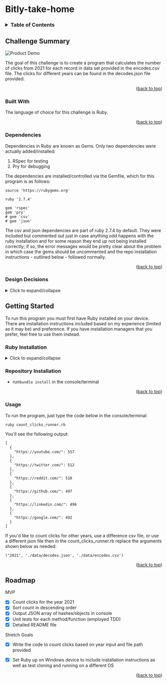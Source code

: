 # Bitly-take-home

<!-- TABLE OF CONTENTS -->
<h3>
  <details>
    <summary>Table of Contents</summary>
    <ol>
      <li>
        <a href="#challenge-summary">Challenge Summary</a>
        <ul>
          <li><a href="#built-with">Built With</a></li>
          <li><a href="#dependencies">Dependencies</a></li>
          <li><a href="#design-decisions">Design Decisions</a></li>
        </ul>
      </li>
      <li>
        <a href="#getting-started">Getting Started</a>
        <ul>
            <li><a href="#ruby-installation">Ruby Installation</a></li>
            <li><a href="#repository-installation">Repository Installation</a></li>
            <li><a href="#usage">Usage</a></li>
        </ul>
      </li>
      <li><a href="#roadmap">Roadmap</a></li>
    </ol>
  </details>
</h3>

<!-- Challenge Summary -->
## Challenge Summary

![Product Demo](assets/demo.gif)

The goal of this challenge is to create a program that calculates the number of clicks from 2021 for each record in data set provided in the encodes.csv file. The clicks for different years can be found in the decodes.json file provided.

<p align="right">(<a href="#top">back to top</a>)</p>

<!-- Built With -->
### Built With

The language of choice for this challenge is Ruby. 

<p align="right">(<a href="#top">back to top</a>)</p>

<!-- Dependencies -->
### Dependencies

Dependencies in Ruby are known as Gems. Only two dependencies were actually added/installed:

1) RSpec for testing 
2) Pry for debugging

The dependencies are installed/controlled via the Gemfile, which for this program is as follows:
```
source 'https://rubygems.org'

ruby '2.7.4'

gem 'rspec'
gem 'pry'
# gem 'csv'
# gem 'json'
```
The csv and json dependencies are part of ruby 2.7.4 by default. They were included but commented out just in case anything odd happens with the ruby installation and for some reason they end up not being installed correctly; if so, the error messages would be pretty clear about the problem in which case the gems should be uncommented and the repo installation instructions - outlined below - followed normally.

<p align="right">(<a href="#top">back to top</a>)</p>


<!-- Design Decisions -->
### Design Decisions
<details>
<summary> Click to expand/collapse </summary>

1) As the challenge makes use of CSV and JSON files rather than a database or APIs, there was no need to employ a framework within Ruby to do the challenge. This allowed for a simple and light solution using plain Ruby.

2) For the directory set up, the lib folder has two files - each being a class - while the spec folder has their corresponding tests. The data folder has the encodes.csv and decodes.json files.

3) The encodes were made into their own class and while only two of the instance variables defined were utilized, the other two were set up to allow for other possible uses outside of this tech challenge.

4) For counting clicks, a class was set up with methods 2 helper methods (add_csv_encodes and count_clicks_by_year), the primary long link count method (click_count_by_long_link), and a fourth sorting mehod (sorted_count). Besides making the code neater, it allows for other possible sorting methods to be made.

5) The methods were written with both versatility and quality control in mind by allowing different years, json file inputs, and csv file inputs to be input and yielding results accordingly. The quality control comes from being able to see the output for the 2020, 2021 and 2022 data summing the clicks up for each of the encodes and then doing a find for each bitlink to verify that they add up correctly. 

6) While numbers or a similar spreadsheet could have been used to apply filters for the quality control, it was more fun to do it the above way.

7) The driving reason for versatility was in preparation for the live coding where improvements/additions would be made. The more modular and versatile the code, the easier the modifications.

8) The most difficult part of the challenge, coding-wise, was actually the "sorted array of JSON objects containing the long URL as the key and the click count as the value" part. I understand JSON to be a format and so I was confused when I read "JSON object". I made an educated guess that the structure and its being a valid JSON format upon output is what ultimately mattered. I'm hoping to get confirmation or correction on this.

9) It was possible to get the challenge done without implementiing OOD principles and creating the Encode class by instead making use of hashes(ruby)/maps(I believe is what they're called in Go)/objects(Javascript), but I did not think that would have been a scalable approach and it would not have been easy on the eyes/mind. 

<p align="right">(<a href="#top">back to top</a>)</p>
</details>

<!-- Getting Started -->
## Getting Started

To run this program you must first have Ruby installed on your device. There are installation instructions included based on my experience (limited as it may be) and preference. If you have installation managers that you prefer, feel free to use them instead.



<!-- Ruby Installation -->
### Ruby Installation
<details>
<summary> Click to expand/collapse </summary>

### macOS:
1) Install homebrew if you have not already done so by running `/bin/bash -c "$(curl -fsSL https://raw.githubusercontent.com/Homebrew/install/HEAD/install.sh)"` in terminal. It will take some time. To confirm it's been installed correctly after it's done, press command + q on your keyboard. Start a new terminal session and type `brew doctor`, you should get `Your system is ready to brew.` as an output.

2) Install rbenv by running `brew install rbenv` in terminal. Once that is complete, run `rbenv init`; you should get an output that looks similar to: 
```
  # Load rbenv automatically by appending
  # the following to ~/.zshrc
  .
  eval "$(rbenv init -)"
```

3) Update your zshrc file with the eval line from the above output. If unsure how to open your zshrc file, use your code editor's shell command (the following example uses VScode and "code" refers to it) in the terminal: `code ~/.zshrc`. If the zshrc file does not exist, you can run ` touch ~/.zshrc` followed by the previous command to open it and paste the eval line in. Make sure to save the file then close using command + q. To confirm this step has been done correctly, start terminal again and type `rbenv versions`. If there are no error messages, you're good to go.

4) Use rbenv to install and/or change Ruby versions as needed. This program is built using Ruby 2.7.4, so we'll either install or switch to that version. If you don't see 2.7.4 listed when you run `rbenv versions`, then run `rbenv install 2.7.4` in terminal. Once done, you should see it listed after running `rbenv versions` (highly recommend command + q before checking). If you see it listed, then once you fork and clone the repo make sure to run `rbenv local 2.7.4` in the program's directory. You could also run `rbenv global 2.7.4` followed by `rbenv rehash` but that would change the globally used version to 2.7.4 rather than just the program's directory's.


### Windows:

![](https://tenor.com/bdtwd.gif)

<p align="right">(<a href="#top">back to top</a>)</p>
</details>

<!-- Repository Installation -->
### Repository Installation
* run`bundle install` in the console/terminal

<p align="right">(<a href="#top">back to top</a>)</p>

<!-- Usage -->
### Usage

To run the program, just type the code below in the console/terminal:

`ruby count_clicks_runner.rb`

You'll see the following output:
```
[
  {
    "https://youtube.com/": 557
  },
  {
    "https://twitter.com/": 512
  },
  {
    "https://reddit.com/": 510
  },
  {
    "https://github.com/": 497
  },
  {
    "https://linkedin.com/": 496
  },
  {
    "https://google.com/": 492
  }
]
```

If you'd like to count clicks for other years, use a difference csv file, or use a different json file then in the count_clicks_runner.rb replace the arguments shown below as needed:

 `("2021", './data/decodes.json', './data/encodes.csv')`

<p align="right">(<a href="#top">back to top</a>)</p>

<!-- ROADMAP -->
## Roadmap

MVP
* [x] Count clicks for the year 2021
* [x] Sort count in descending order
* [x] Output JSON array of hashes/objects in console
* [x] Unit tests for each method/function (employed TDD)
* [x] Detailed README file 

Stretch Goals
* [x] Write the code to count clicks based on year input and file path provided
* [x] Set Ruby up on Windows device to include installation instructions as well as test cloning and running on a different OS


<p align="right">(<a href="#top">back to top</a>)</p>
